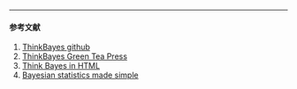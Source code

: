 
---
#### 参考文献
1. [ThinkBayes github](https://github.com/AllenDowney/ThinkBayes)
1. [ThinkBayes Green Tea Press](http://greenteapress.com/wp/think-bayes/)
1. [Think Bayes in HTML](http://www.greenteapress.com/thinkbayes/html/index.html)
1. [Bayesian statistics made simple](https://www.youtube.com/watch?v=z_sIDLVisvA)
